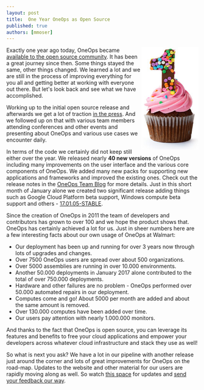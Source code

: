 ```yaml
---
layout: post
title:  One Year OneOps as Open Source
published: true
authors: [mmoser]
---
```


<img src="/assets/img/blog/one-year-birthday.jpg" align="right"/>

Exactly one year ago today, OneOps became
[available to the open source community](http://www.walmartlabs.com/2016/01/oneops-now-available/). It has been a great
journey since then. Some things stayed the same, other things changed. We learned a lot and we are still in the process
of improving everything for you all and getting better at working with everyone out there. But let's look back and see
what we have accomplished.

Working up to the initial open source release and afterwards we get a lot of traction
[in the press](/general/in-the-press.html). And we followed up on that with various team members attending conferences
and other events and presenting about OneOps and various use cases we encounter daily.

<!--more-->

In terms of the code we certainly did not keep still either over the year. We released nearly __40 new versions__
of OneOps including many improvements on the user interface and the various core components of OneOps. We added
many new packs for supporting new applications and frameworks and improved the existing ones. Check out the
release notes in the [OneOps Team Blog](/blog) for more details. Just in this short month of January alone we
created two significant release adding things such as Google Cloud Platform beta support, Windows compute beta
support and others - [17.01.05-STABLE](/general/blog/2017-01-05-oneops-release-170105stable.html).

Since the creation of OneOps in 2011 the team of developers and contributors has grown to over 100 and we hope the
product shows that. OneOps has certainly achieved a lot for us. Just in sheer numbers here are a few interesting
facts about our own usage of OneOps at Walmart:

- Our deployment has been up and running for over 3 years now through lots of upgrades and changes.
- Over 7500 OneOps users are spread over about 500 organizations.
- Over 5000 assemblies are running in over 10.000 environments.
- Another 50.000 deployments in January 2017 alone contributed to the total of over 750.000 deployments.
- Hardware and other failures are no problem - OneOps performed over 50.000 automated repairs in our deployment.
- Computes come and go! About 5000 per month are added and about the same amount is removed.
- Over 130.000 computes have been added over time.
- Our users pay attention with nearly 1.000.000 monitors.

And thanks to the fact that OneOps is open source, you can leverage its features and benefits to free your cloud
applications and empower your developers across whatever cloud infrastructure and stack they use as well!

So what is next you ask? We have a lot in our pipeline with another release just around the corner and lots of
great improvements for OneOps on the road-map. Updates to the website and other material for our users are rapidly
moving along as well. So watch [this space](/general/blog/) for updates and
[send your feedback our way](http://oneops.com/general/contribute.html).
